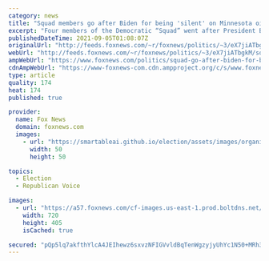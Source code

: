 ```yaml
---
category: news
title: "Squad members go after Biden for being 'silent' on Minnesota oil pipeline"
excerpt: "Four members of the Democratic “Squad” went after President Biden Saturday for being “silent” on a controversial Minnesota oil pipeline."
publishedDateTime: 2021-09-05T01:08:07Z
originalUrl: "http://feeds.foxnews.com/~r/foxnews/politics/~3/eX7jiATbgkM/squad-go-after-biden-for-being-silent-on-minnesota-oil-pipeline"
webUrl: "http://feeds.foxnews.com/~r/foxnews/politics/~3/eX7jiATbgkM/squad-go-after-biden-for-being-silent-on-minnesota-oil-pipeline"
ampWebUrl: "https://www.foxnews.com/politics/squad-go-after-biden-for-being-silent-on-minnesota-oil-pipeline.amp"
cdnAmpWebUrl: "https://www-foxnews-com.cdn.ampproject.org/c/s/www.foxnews.com/politics/squad-go-after-biden-for-being-silent-on-minnesota-oil-pipeline.amp"
type: article
quality: 174
heat: 174
published: true

provider:
  name: Fox News
  domain: foxnews.com
  images:
    - url: "https://smartableai.github.io/election/assets/images/organizations/foxnews.com-50x50.jpg"
      width: 50
      height: 50

topics:
  - Election
  - Republican Voice

images:
  - url: "https://a57.foxnews.com/cf-images.us-east-1.prod.boltdns.net/v1/static/694940094001/15769fbd-0b21-4f5a-8c09-0e3029a328c2/81f25dce-10d1-4c45-b884-0c3ec9a033f2/1280x720/match/720/405/image.jpg?ve=1&tl=1"
    width: 720
    height: 405
    isCached: true

secured: "pQp5lq7akfthYlcA4JEIhewz6sxvzNFIGVvldBqTenWgzyjyUhYc1N50+MRh3ByKC7MzzEa5NJvgu7J4GOUqeJaHcX178IULV7jc+g98/T6HjVkKuy42pJoIentR2QmyWx/FXM2jgHuJwNf/9h2BdiKmv1SOGS4q/f7PeibswSbOfGOdH3NYzKyU1q4e7vR80qXJHIwjeSorhfISyyGrBlloydTU6bmf+n/IUMfJTB4c5eS0FNGCzdXpJF/ckQ8twS+GJvmpJ5Kyp0qMxrltqClfuCu8R/mgRs1PvUs0MtfCBXjF2qZDi05/Q7d57JnK0bjNqHKaIJj54tu88wq+kUkP7/KobA4+EdGECyopYKM=;X1W6Y1f5LOfyxm93p2duPQ=="
---
```


